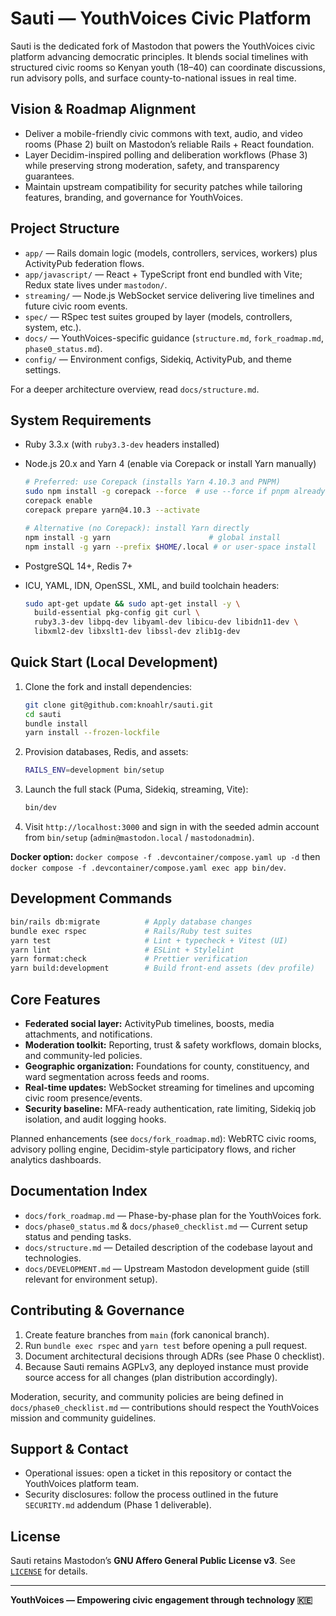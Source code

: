 # Sauti — YouthVoices Civic Platform

Sauti is the dedicated fork of Mastodon that powers the YouthVoices civic platform advancing democratic principles. It blends social timelines with structured civic rooms so Kenyan youth (18–40) can coordinate discussions, run advisory polls, and surface county-to-national issues in real time.

## Vision & Roadmap Alignment

- Deliver a mobile-friendly civic commons with text, audio, and video rooms (Phase 2) built on Mastodon’s reliable Rails + React foundation.
- Layer Decidim-inspired polling and deliberation workflows (Phase 3) while preserving strong moderation, safety, and transparency guarantees.
- Maintain upstream compatibility for security patches while tailoring features, branding, and governance for YouthVoices.

## Project Structure

- `app/` — Rails domain logic (models, controllers, services, workers) plus ActivityPub federation flows.
- `app/javascript/` — React + TypeScript front end bundled with Vite; Redux state lives under `mastodon/`.
- `streaming/` — Node.js WebSocket service delivering live timelines and future civic room events.
- `spec/` — RSpec test suites grouped by layer (models, controllers, system, etc.).
- `docs/` — YouthVoices-specific guidance (`structure.md`, `fork_roadmap.md`, `phase0_status.md`).
- `config/` — Environment configs, Sidekiq, ActivityPub, and theme settings.

For a deeper architecture overview, read `docs/structure.md`.

## System Requirements

- Ruby 3.3.x (with `ruby3.3-dev` headers installed)
- Node.js 20.x and Yarn 4 (enable via Corepack or install Yarn manually)

  ```bash
  # Preferred: use Corepack (installs Yarn 4.10.3 and PNPM)
  sudo npm install -g corepack --force  # use --force if pnpm already exists
  corepack enable
  corepack prepare yarn@4.10.3 --activate

  # Alternative (no Corepack): install Yarn directly
  npm install -g yarn                      # global install
  npm install -g yarn --prefix $HOME/.local # or user-space install
  ```

- PostgreSQL 14+, Redis 7+
- ICU, YAML, IDN, OpenSSL, XML, and build toolchain headers:
  ```bash
  sudo apt-get update && sudo apt-get install -y \
    build-essential pkg-config git curl \
    ruby3.3-dev libpq-dev libyaml-dev libicu-dev libidn11-dev \
    libxml2-dev libxslt1-dev libssl-dev zlib1g-dev
  ```

## Quick Start (Local Development)

1. Clone the fork and install dependencies:
   ```bash
   git clone git@github.com:knoahlr/sauti.git
   cd sauti
   bundle install
   yarn install --frozen-lockfile
   ```
2. Provision databases, Redis, and assets:
   ```bash
   RAILS_ENV=development bin/setup
   ```
3. Launch the full stack (Puma, Sidekiq, streaming, Vite):
   ```bash
   bin/dev
   ```
4. Visit `http://localhost:3000` and sign in with the seeded admin account from `bin/setup` (`admin@mastodon.local` / `mastodonadmin`).

**Docker option:** `docker compose -f .devcontainer/compose.yaml up -d` then `docker compose -f .devcontainer/compose.yaml exec app bin/dev`.

## Development Commands

```bash
bin/rails db:migrate          # Apply database changes
bundle exec rspec             # Rails/Ruby test suites
yarn test                     # Lint + typecheck + Vitest (UI)
yarn lint                     # ESLint + Stylelint
yarn format:check             # Prettier verification
yarn build:development        # Build front-end assets (dev profile)
```

## Core Features

- **Federated social layer:** ActivityPub timelines, boosts, media attachments, and notifications.
- **Moderation toolkit:** Reporting, trust & safety workflows, domain blocks, and community-led policies.
- **Geographic organization:** Foundations for county, constituency, and ward segmentation across feeds and rooms.
- **Real-time updates:** WebSocket streaming for timelines and upcoming civic room presence/events.
- **Security baseline:** MFA-ready authentication, rate limiting, Sidekiq job isolation, and audit logging hooks.

Planned enhancements (see `docs/fork_roadmap.md`): WebRTC civic rooms, advisory polling engine, Decidim-style participatory flows, and richer analytics dashboards.

## Documentation Index

- `docs/fork_roadmap.md` — Phase-by-phase plan for the YouthVoices fork.
- `docs/phase0_status.md` & `docs/phase0_checklist.md` — Current setup status and pending tasks.
- `docs/structure.md` — Detailed description of the codebase layout and technologies.
- `docs/DEVELOPMENT.md` — Upstream Mastodon development guide (still relevant for environment setup).

## Contributing & Governance

1. Create feature branches from `main` (fork canonical branch).
2. Run `bundle exec rspec` and `yarn test` before opening a pull request.
3. Document architectural decisions through ADRs (see Phase 0 checklist).
4. Because Sauti remains AGPLv3, any deployed instance must provide source access for all changes (plan distribution accordingly).

Moderation, security, and community policies are being defined in `docs/phase0_checklist.md` — contributions should respect the YouthVoices mission and community guidelines.

## Support & Contact

- Operational issues: open a ticket in this repository or contact the YouthVoices platform team.
- Security disclosures: follow the process outlined in the future `SECURITY.md` addendum (Phase 1 deliverable).

## License

Sauti retains Mastodon’s **GNU Affero General Public License v3**. See [`LICENSE`](LICENSE) for details.

---

**YouthVoices — Empowering civic engagement through technology 🇰🇪**
